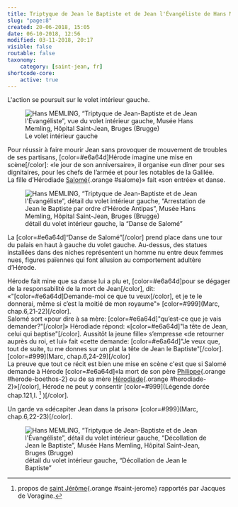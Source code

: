 ```yaml
---
title: Triptyque de Jean le Baptiste et de Jean l'Évangéliste de Hans Memling
slug: "page:8"
created: 20-06-2018, 15:05
date: 06-10-2018, 12:56
modified: 03-11-2018, 20:17
visible: false
routable: false
taxonomy:
    category: [saint-jean, fr]
shortcode-core:
    active: true
---
```

L'action se poursuit sur le volet intérieur gauche.

<figure><picture>
<source
sizes="(max-width: 767px) 98vw, (min-width: 959px) 50vw, 86vw"
srcset="
/user/sites/docs/pages/01.home/06.bruges/01.hopital-saint-jean/01.saint-jean/08.saint-jean_8/saint-jean_sans-cadre-280.webp 280w,
/user/sites/docs/pages/01.home/06.bruges/01.hopital-saint-jean/01.saint-jean/08.saint-jean_8/saint-jean_sans-cadre-380.webp 380w,
/user/sites/docs/pages/01.home/06.bruges/01.hopital-saint-jean/01.saint-jean/08.saint-jean_8/saint-jean_sans-cadre-480.webp 480w,
/user/sites/docs/pages/01.home/06.bruges/01.hopital-saint-jean/01.saint-jean/08.saint-jean_8/saint-jean_sans-cadre-640.webp 640w,
/user/sites/docs/pages/01.home/06.bruges/01.hopital-saint-jean/01.saint-jean/08.saint-jean_8/saint-jean_sans-cadre-840.webp 840w,
/user/sites/docs/pages/01.home/06.bruges/01.hopital-saint-jean/01.saint-jean/08.saint-jean_8/saint-jean_sans-cadre-1280.webp 1280w,
/user/sites/docs/pages/01.home/06.bruges/01.hopital-saint-jean/01.saint-jean/08.saint-jean_8/saint-jean_sans-cadre-1600.webp 1600w,
/user/sites/docs/pages/01.home/06.bruges/01.hopital-saint-jean/01.saint-jean/08.saint-jean_8/saint-jean_sans-cadre-1920.webp 1920w"
type="image/webp" />
<img
src="/user/sites/docs/pages/01.home/06.bruges/01.hopital-saint-jean/01.saint-jean/08.saint-jean_8/saint-jean_sans-cadre-640.jpg" title="Hans MEMLING, “Triptyque de Jean-Baptiste et de Jean l'Évangéliste”, vue du volet intérieur gauche, Musée Hans Memling, Hôpital Saint-Jean, Bruges (Brugge)" alt="Hans MEMLING, “Triptyque de Jean-Baptiste et de Jean l'Évangéliste”, vue du volet intérieur gauche, Musée Hans Memling, Hôpital Saint-Jean, Bruges (Brugge)" class="class-40-img"
sizes="(max-width: 767px) 98vw, (min-width: 959px) 50vw, 86vw"
srcset="
/user/sites/docs/pages/01.home/06.bruges/01.hopital-saint-jean/01.saint-jean/08.saint-jean_8/saint-jean_sans-cadre-280.jpg 280w,
/user/sites/docs/pages/01.home/06.bruges/01.hopital-saint-jean/01.saint-jean/08.saint-jean_8/saint-jean_sans-cadre-380.jpg 380w,
/user/sites/docs/pages/01.home/06.bruges/01.hopital-saint-jean/01.saint-jean/08.saint-jean_8/saint-jean_sans-cadre-480.jpg 480w,
/user/sites/docs/pages/01.home/06.bruges/01.hopital-saint-jean/01.saint-jean/08.saint-jean_8/saint-jean_sans-cadre-640.jpg 640w,
/user/sites/docs/pages/01.home/06.bruges/01.hopital-saint-jean/01.saint-jean/08.saint-jean_8/saint-jean_sans-cadre-840.jpg 840w,
/user/sites/docs/pages/01.home/06.bruges/01.hopital-saint-jean/01.saint-jean/08.saint-jean_8/saint-jean_sans-cadre-1280.jpg 1280w,
/user/sites/docs/pages/01.home/06.bruges/01.hopital-saint-jean/01.saint-jean/08.saint-jean_8/saint-jean_sans-cadre-1600.jpg 1600w,
/user/sites/docs/pages/01.home/06.bruges/01.hopital-saint-jean/01.saint-jean/08.saint-jean_8/saint-jean_sans-cadre-1920.jpg 1920w">
</picture><figcaption>Le volet intérieur gauche</figcaption></figure>

Pour réussir à faire mourir Jean sans provoquer de mouvement de troubles de ses partisans, [color=#e6a64d]Hérode imagine une mise en scène[/color]: 
«le jour de son anniversaire», il organise «un dîner pour ses dignitaires, pour les chefs de l’armée et pour les notables de la Galilée.  
La fille d’Hérodiade [Salomé][9]{.orange #salome}» fait «son entrée» et danse.

<figure><picture>
<source
sizes="(max-width: 767px) 98vw, (min-width: 959px) 50vw, 86vw"
srcset="
/user/sites/docs/pages/01.home/06.bruges/01.hopital-saint-jean/01.saint-jean/08.saint-jean_8/salome-280.webp 280w,
/user/sites/docs/pages/01.home/06.bruges/01.hopital-saint-jean/01.saint-jean/08.saint-jean_8/salome-380.webp 380w,
/user/sites/docs/pages/01.home/06.bruges/01.hopital-saint-jean/01.saint-jean/08.saint-jean_8/salome-480.webp 480w,
/user/sites/docs/pages/01.home/06.bruges/01.hopital-saint-jean/01.saint-jean/08.saint-jean_8/salome-640.webp 640w,
/user/sites/docs/pages/01.home/06.bruges/01.hopital-saint-jean/01.saint-jean/08.saint-jean_8/salome-840.webp 840w,
/user/sites/docs/pages/01.home/06.bruges/01.hopital-saint-jean/01.saint-jean/08.saint-jean_8/salome-1280.webp 1280w,
/user/sites/docs/pages/01.home/06.bruges/01.hopital-saint-jean/01.saint-jean/08.saint-jean_8/salome-1600.webp 1600w,
/user/sites/docs/pages/01.home/06.bruges/01.hopital-saint-jean/01.saint-jean/08.saint-jean_8/salome-1920.webp 1920w"
type="image/webp" />
<img
src="/user/sites/docs/pages/01.home/06.bruges/01.hopital-saint-jean/01.saint-jean/08.saint-jean_8/salome-640.jpg" title="Hans MEMLING, “Triptyque de Jean-Baptiste et de Jean l'Évangéliste”, détail du volet intérieur gauche, “Arrestation de Jean le Baptiste par ordre d'Hérode Antipas”, Musée Hans Memling, Hôpital Saint-Jean, Bruges (Brugge)" alt="Hans MEMLING, “Triptyque de Jean-Baptiste et de Jean l'Évangéliste”, détail du volet intérieur gauche, “Arrestation de Jean le Baptiste par ordre d'Hérode Antipas”, Musée Hans Memling, Hôpital Saint-Jean, Bruges (Brugge)" class="class-80-img"
sizes="(max-width: 767px) 98vw, (min-width: 959px) 50vw, 86vw"
srcset="
/user/sites/docs/pages/01.home/06.bruges/01.hopital-saint-jean/01.saint-jean/08.saint-jean_8/salome-280.jpg 280w,
/user/sites/docs/pages/01.home/06.bruges/01.hopital-saint-jean/01.saint-jean/08.saint-jean_8/salome-380.jpg 380w,
/user/sites/docs/pages/01.home/06.bruges/01.hopital-saint-jean/01.saint-jean/08.saint-jean_8/salome-480.jpg 480w,
/user/sites/docs/pages/01.home/06.bruges/01.hopital-saint-jean/01.saint-jean/08.saint-jean_8/salome-640.jpg 640w,
/user/sites/docs/pages/01.home/06.bruges/01.hopital-saint-jean/01.saint-jean/08.saint-jean_8/salome-840.jpg 840w,
/user/sites/docs/pages/01.home/06.bruges/01.hopital-saint-jean/01.saint-jean/08.saint-jean_8/salome-1280.jpg 1280w,
/user/sites/docs/pages/01.home/06.bruges/01.hopital-saint-jean/01.saint-jean/08.saint-jean_8/salome-1600.jpg 1600w,
/user/sites/docs/pages/01.home/06.bruges/01.hopital-saint-jean/01.saint-jean/08.saint-jean_8/salome-1920.jpg 1920w">
</picture><figcaption>détail du volet intérieur gauche, la “Danse de Salomé”</figcaption></figure>

La [color=#e6a64d]“Danse de Salomé”[/color] prend place dans une tour du palais en haut à gauche du volet gauche. 
Au-dessus, des statues installées dans des niches représentent un homme nu entre deux femmes nues, figures païennes qui font allusion au comportement adultère d’Hérode.

Hérode fait mine que sa danse lui a plu et, [color=#e6a64d]pour se dégager de la responsabilité de la mort de Jean[/color], dit:  
«"[color=#e6a64d]Demande-moi ce que tu veux[/color], et je te le donnerai, même si c’est la moitié de mon royaume"» [color=#999]\(Marc, chap.6,21-22\)[/color].  
Salomé sort «pour dire à sa mère: [color=#e6a64d]"qu’est-ce que je vais demander?"[/color]» Hérodiade répond: «[color=#e6a64d]"la tête de Jean, celui qui baptise"[/color]. Aussitôt la jeune fille» s’empresse «de retourner auprès du roi, et lui» fait «cette demande: [color=#e6a64d]"Je veux que, tout de suite, tu me donnes sur un plat la tête de Jean le Baptiste"[/color]. [color=#999]\(Marc, chap.6,24-29\)[/color]  
La preuve que tout ce récit est bien une mise en scène c'est que si Salomé demande à Hérode [color=#e6a64d]«la mort de son père [Philippe][7]{.orange #herode-boethos-2} ou de sa mère [Hérodiade][6]{.orange #herodiade-2}»[/color], Hérode ne peut y consentir [color=#999](Légende dorée chap.121,I. [^1] )[/color].  

Un garde va «décapiter Jean dans la prison» [color=#999]\(Marc, chap.6,22-23)[/color].

<figure><picture>
<source
sizes="(max-width: 767px) 98vw, (min-width: 959px) 50vw, 86vw"
srcset="
/user/sites/docs/pages/01.home/06.bruges/01.hopital-saint-jean/01.saint-jean/08.saint-jean_8/decollation-280.webp 280w,
/user/sites/docs/pages/01.home/06.bruges/01.hopital-saint-jean/01.saint-jean/08.saint-jean_8/decollation-380.webp 380w,
/user/sites/docs/pages/01.home/06.bruges/01.hopital-saint-jean/01.saint-jean/08.saint-jean_8/decollation-480.webp 480w,
/user/sites/docs/pages/01.home/06.bruges/01.hopital-saint-jean/01.saint-jean/08.saint-jean_8/decollation-640.webp 640w,
/user/sites/docs/pages/01.home/06.bruges/01.hopital-saint-jean/01.saint-jean/08.saint-jean_8/decollation-840.webp 840w,
/user/sites/docs/pages/01.home/06.bruges/01.hopital-saint-jean/01.saint-jean/08.saint-jean_8/decollation-1280.webp 1280w,
/user/sites/docs/pages/01.home/06.bruges/01.hopital-saint-jean/01.saint-jean/08.saint-jean_8/decollation-1600.webp 1600w,
/user/sites/docs/pages/01.home/06.bruges/01.hopital-saint-jean/01.saint-jean/08.saint-jean_8/decollation-1920.webp 1920w"
type="image/webp" />
<img
src="/user/sites/docs/pages/01.home/06.bruges/01.hopital-saint-jean/01.saint-jean/08.saint-jean_8/decollation-640.jpg" title="Hans MEMLING, “Triptyque de Jean-Baptiste et de Jean l'Évangéliste”, détail du volet intérieur gauche, “Décollation de Jean le Baptiste”, Musée Hans Memling, Hôpital Saint-Jean, Bruges (Brugge)" alt="Hans MEMLING, “Triptyque de Jean-Baptiste et de Jean l'Évangéliste”, détail du volet intérieur gauche, “Décollation de Jean le Baptiste”, Musée Hans Memling, Hôpital Saint-Jean, Bruges (Brugge)" class="class-diane-img"
sizes="(max-width: 767px) 98vw, (min-width: 959px) 50vw, 86vw"
srcset="
/user/sites/docs/pages/01.home/06.bruges/01.hopital-saint-jean/01.saint-jean/08.saint-jean_8/decollation-280.jpg 280w,
/user/sites/docs/pages/01.home/06.bruges/01.hopital-saint-jean/01.saint-jean/08.saint-jean_8/decollation-380.jpg 380w,
/user/sites/docs/pages/01.home/06.bruges/01.hopital-saint-jean/01.saint-jean/08.saint-jean_8/decollation-480.jpg 480w,
/user/sites/docs/pages/01.home/06.bruges/01.hopital-saint-jean/01.saint-jean/08.saint-jean_8/decollation-640.jpg 640w,
/user/sites/docs/pages/01.home/06.bruges/01.hopital-saint-jean/01.saint-jean/08.saint-jean_8/decollation-840.jpg 840w,
/user/sites/docs/pages/01.home/06.bruges/01.hopital-saint-jean/01.saint-jean/08.saint-jean_8/decollation-1280.jpg 1280w,
/user/sites/docs/pages/01.home/06.bruges/01.hopital-saint-jean/01.saint-jean/08.saint-jean_8/decollation-1600.jpg 1600w,
/user/sites/docs/pages/01.home/06.bruges/01.hopital-saint-jean/01.saint-jean/08.saint-jean_8/decollation-1920.jpg 1920w">
</picture><figcaption>détail du volet intérieur gauche, “Décollation de Jean le Baptiste”</figcaption></figure>

[^1]: propos de [saint Jérôme](https://fr.wikipedia.org/wiki/Jérôme_de_Stridon "https://fr.wikipedia.org/wiki/Jérôme_de_Stridon"){.orange #saint-jerome} rapportés par Jacques de Voragine.

[6]: https://fr.wikipedia.org/wiki/Hérodiade "https://fr.wikipedia.org/wiki/Hérodiade"
[7]: https://fr.wikipedia.org/wiki/Hérode_Boëthos "https://fr.wikipedia.org/wiki/Hérode_Boëthos"
[9]: https://fr.wikipedia.org/wiki/Salomé_(fille_d%27Hérodiade) "https://fr.wikipedia.org/wiki/Salomé_(fille_d'Hérodiade)"
